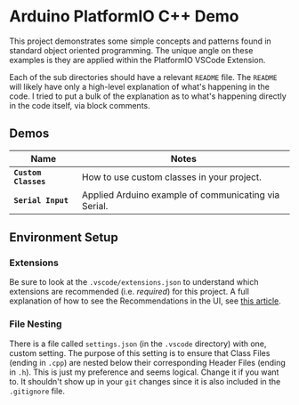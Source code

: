# Arduino PlatformIO C++ Demo

This project demonstrates some simple concepts and patterns found in standard object oriented programming. The unique angle on these examples is they are applied within the PlatformIO VSCode Extension.

Each of the sub directories should have a relevant `README` file. The `README` will likely have only a high-level explanation of what's happening in the code. I tried to put a bulk of the explanation as to what's happening directly in the code itself, via block comments.

## Demos

| Name | Notes |
| ---- | ----- |
| **`Custom Classes`** | How to use custom classes in your project. |
| **`Serial Input`** | Applied Arduino example of communicating via Serial. |

## Environment Setup

### Extensions

Be sure to look at the `.vscode/extensions.json` to understand which extensions are recommended (i.e. _required_) for this project. A full explanation of how to see the Recommendations in the UI, see [this article](http://go.microsoft.com/fwlink/?LinkId=827846).

### File Nesting

There is a file called `settings.json` (in the `.vscode` directory) with one, custom setting. The purpose of this setting is to ensure that Class Files (ending in `.cpp`) are nested below their corresponding Header Files (ending in `.h`). This is just my preference and seems logical. Change it if you want to. It shouldn't show up in your `git` changes since it is also included in the `.gitignore` file.